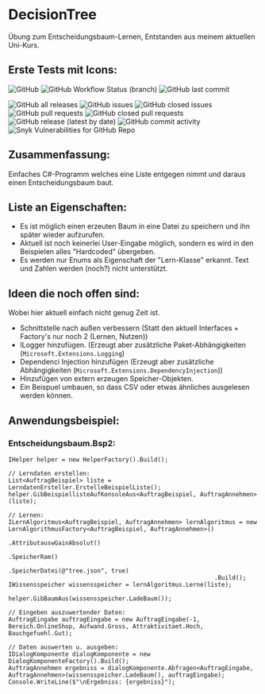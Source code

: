 # DecisionTree
 Übung zum Entscheidungsbaum-Lernen, Entstanden aus meinem aktuellen Uni-Kurs.

## Erste Tests mit Icons:
![GitHub](https://img.shields.io/github/license/Paz-Paz/DecisionTree)
![GitHub Workflow Status (branch)](https://img.shields.io/github/workflow/status/Paz-Paz/DecisionTree/.NET/main)
![GitHub last commit](https://img.shields.io/github/last-commit/Paz-Paz/DecisionTree)

![GitHub all releases](https://img.shields.io/github/downloads/Paz-Paz/DecisionTree/total)
![GitHub issues](https://img.shields.io/github/issues-raw/Paz-Paz/DecisionTree)
![GitHub closed issues](https://img.shields.io/github/issues-closed-raw/Paz-Paz/DecisionTree)
![GitHub pull requests](https://img.shields.io/github/issues-pr-raw/Paz-Paz/DecisionTree)
![GitHub closed pull requests](https://img.shields.io/github/issues-pr-closed-raw/Paz-Paz/DecisionTree)
![GitHub release (latest by date)](https://img.shields.io/github/v/release/Paz-Paz/DecisionTree)
![GitHub commit activity](https://img.shields.io/github/commit-activity/m/Paz-Paz/DecisionTree)
![Snyk Vulnerabilities for GitHub Repo](https://img.shields.io/snyk/vulnerabilities/github/Paz-Paz/DecisionTree)

## Zusammenfassung:
Einfaches C#-Programm welches eine Liste entgegen nimmt und daraus einen Entscheidungsbaum baut.

## Liste an Eigenschaften:
- Es ist möglich einen erzeuten Baum in eine Datei zu speichern und ihn später wieder aufzurufen.
- Aktuell ist noch keinerlei User-Eingabe möglich, sondern es wird in den Beispielen alles "Hardcoded" übergeben.
- Es werden nur Enums als Eigenschaft der "Lern-Klasse" erkannt. Text und Zahlen werden (noch?) nicht unterstützt.

## Ideen die noch offen sind:
Wobei hier aktuell einfach nicht genug Zeit ist.
- Schnittstelle nach außen verbessern (Statt den aktuell Interfaces + Factory's nur noch 2 (Lernen, Nutzen))
- ILogger hinzufügen. (Erzeugt aber zusätzliche Paket-Abhängigkeiten (`Microsoft.Extensions.Logging`)
- Dependenci Injection hinzufügen (Erzeugt aber zusätzliche Abhängigkeiten (`Microsoft.Extensions.DependencyInjection`))
- Hinzufügen von extern erzeugen Speicher-Objekten.
- Ein Beispuel umbauen, so dass CSV oder etwas ähnliches ausgelesen werden können.

## Anwendungsbeispiel:
### Entscheidungsbaum.Bsp2:
```
IHelper helper = new HelperFactory().Build();

// Lerndaten erstellen:
List<AuftragBeispiel> liste = LerndatenErsteller.ErstelleBeispielListe();
helper.GibBeispiellisteAufKonsoleAus<AuftragBeispiel, AuftragAnnehmen>(liste);

// Lernen:
ILernAlgoritmus<AuftragBeispiel, AuftragAnnehmen> lernAlgoritmus = new LernAlgorithmusFactory<AuftragBeispiel, AuftragAnnehmen>()
                                                          .AttributauswGainAbsolut()
                                                          .SpeicherRam()
                                                          .SpeicherDatei(@"tree.json", true)
                                                          .Build();
IWissensspeicher wissensspeicher = lernAlgoritmus.Lerne(liste);

helper.GibBaumAus(wissensspeicher.LadeBaum());

// Eingeben auszuwertender Daten:
AuftragEingabe auftragEingabe = new AuftragEingabe(-1, Bereich.OnlineShop, Aufwand.Gross, Attraktivitaet.Hoch, Bauchgefuehl.Gut);

// Daten auswerten u. ausgeben:
IDialogKomponente dialogKomponente = new DialogKomponenteFactory().Build();
AuftragAnnehmen ergebniss = dialogKomponente.Abfragen<AuftragEingabe, AuftragAnnehmen>(wissensspeicher.LadeBaum(), auftragEingabe);
Console.WriteLine($"\nErgebniss: {ergebniss}");
```
